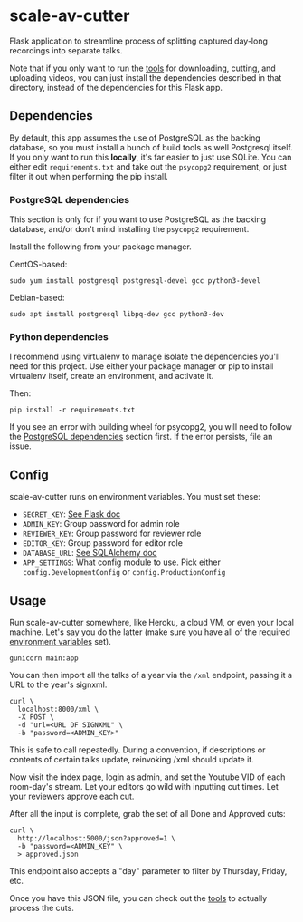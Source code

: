 scale-av-cutter
===

Flask application to streamline process of splitting captured day-long
recordings into separate talks.

Note that if you only want to run the [tools](./tools) for downloading,
cutting, and uploading videos, you can just install the dependencies described
in that directory, instead of the dependencies for this Flask app.


Dependencies
---

By default, this app assumes the use of PostgreSQL as the backing database, so
you must install a bunch of build tools as well Postgresql itself. If you only
want to run this **locally**, it's far easier to just use SQLite. You can
either edit `requirements.txt` and take out the `psycopg2` requirement, or just
filter it out when performing the pip install.

### PostgreSQL dependencies

This section is only for if you want to use PostgreSQL as the backing database,
and/or don't mind installing the `psycopg2` requirement.

Install the following from your package manager.

CentOS-based:

```
sudo yum install postgresql postgresql-devel gcc python3-devel
```

Debian-based:

```
sudo apt install postgresql libpq-dev gcc python3-dev
```

### Python dependencies

I recommend using virtualenv to manage isolate the dependencies you'll need for
this project. Use either your package manager or pip to install virtualenv
itself, create an environment, and activate it.

Then:

```
pip install -r requirements.txt
```

If you see an error with building wheel for psycopg2, you will need to follow
the [PostgreSQL dependencies](#postgresql-dependencies) section first. If the
error persists, file an issue.


Config
---

scale-av-cutter runs on environment variables. You must set these:

- `SECRET_KEY`: [See Flask doc](https://flask.palletsprojects.com/en/1.1.x/config/#SECRET_KEY)
- `ADMIN_KEY`: Group password for admin role
- `REVIEWER_KEY`: Group password for reviewer role
- `EDITOR_KEY`: Group password for editor role
- `DATABASE_URL`: [See SQLAlchemy doc](https://docs.sqlalchemy.org/en/13/core/engines.html#database-urls)
- `APP_SETTINGS`: What config module to use. Pick either `config.DevelopmentConfig` or `config.ProductionConfig`


Usage
---

Run scale-av-cutter somewhere, like Heroku, a cloud VM, or even your local
machine. Let's say you do the latter (make sure you have all of the required [environment variables](#config) set).

```
gunicorn main:app
```

You can then import all the talks of a year via the `/xml` endpoint, passing it
a URL to the year's signxml.

```
curl \
  localhost:8000/xml \
  -X POST \
  -d "url=<URL OF SIGNXML" \
  -b "password=<ADMIN_KEY>"
```

This is safe to call repeatedly. During a convention, if descriptions or
contents of certain talks update, reinvoking /xml should update it.

Now visit the index page, login as admin, and set the Youtube VID of each
room-day's stream. Let your editors go wild with inputting cut times. Let your
reviewers approve each cut.

After all the input is complete, grab the set of all Done and Approved cuts:

```
curl \
  http://localhost:5000/json?approved=1 \
  -b "password=<ADMIN_KEY" \
  > approved.json
```

This endpoint also accepts a "day" parameter to filter by Thursday, Friday,
etc.

Once you have this JSON file, you can check out the [tools](./tools) to
actually process the cuts.

